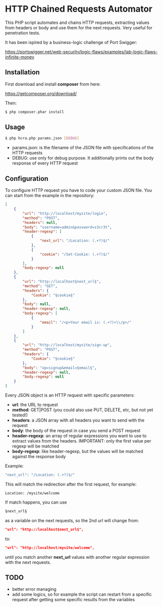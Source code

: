 # HTTP Chained Requests Automator
This PHP script automates and chains HTTP requests, extracting values from headers or body and use them for the next requests. Very useful for penetration tests.

It has been ispired by a business-logic challenge of Port Swigger:

https://portswigger.net/web-security/logic-flaws/examples/lab-logic-flaws-infinite-money

## Installation

First download and install **composer** from here:

https://getcomposer.org/download/

Then:

```bash
$ php composer.phar install
```

## Usage

```bash
$ php hcra.php params.json [DEBUG]
```

- params.json: is the filename of the JSON file with specifications of the HTTP requests
- DEBUG: use only for debug purpose. It additionally prints out the body response of every HTTP request

## Configuration

To configure HTTP request you have to code your custom JSON file. You can start from the example in the repository:

```json
[
    {
        "url": "http://localhost/mysite/login",
        "method": "POST",
        "headers": null,
        "body": "username=admin&password=s3cr3t",
        "header-regexp": [
            {
                "next_url": "/Location: (.+?)$/"
            },
            {
                "cookie": "/Set-Cookie: (.+?)$/"
            }
        ],
        "body-regexp": null
    },
    {
        "url": "http://localhost§next_url§",
        "method": "GET",
        "headers": {
            "Cookie": "§cookie§"
        },
        "body": null,
        "header-regexp": null,
        "body-regexp": [
            {
                "email": "/<p>Your email is: (.+?)<\\/p>/"
            }
        ]
    },
    {
        "url": "http://localhost/mysite/sign-up",
        "method": "POST",
        "headers": {
            "Cookie": "§cookie§"
        },
        "body": "op=signup&email=§email§",
        "header-regexp": null,
        "body-regexp": null
    }
]
```

Every JSON object is an HTTP request with specific parameters:
- **url**: the URL to request
- **method**: GET|POST (you could also use PUT, DELETE, etc, but not yet tested!)
- **headers**: a JSON array with all headers you want to send with the request
- **body**: the body of the request in case you send a POST request
- **header-regexp**: an array of regular expressions you want to use to extract values from the headers. IMPORTANT: only the first value per regexp will be matched
- **body-regexp**: like header-regexp, but the values will be matched against the response body

Example:

```php
"next_url": "/Location: (.+?)$/"
```

This will match the redirection after the first request, for example:
```http
Location: /mysite/welcome
```

If match happens, you can use
```php
§next_url§
```

as a variable on the next requests, so the 2nd url will change from:
```json
"url": "http://localhost§next_url§",
```
to:
```json
"url": "http://localhost/mysite/welcome",
```

until you match another **next_url** values with another regular expression with the next requests.

## TODO
 - better error managing
 - add some logics, so for example the script can restart from a specific request after getting some specific results from the variables